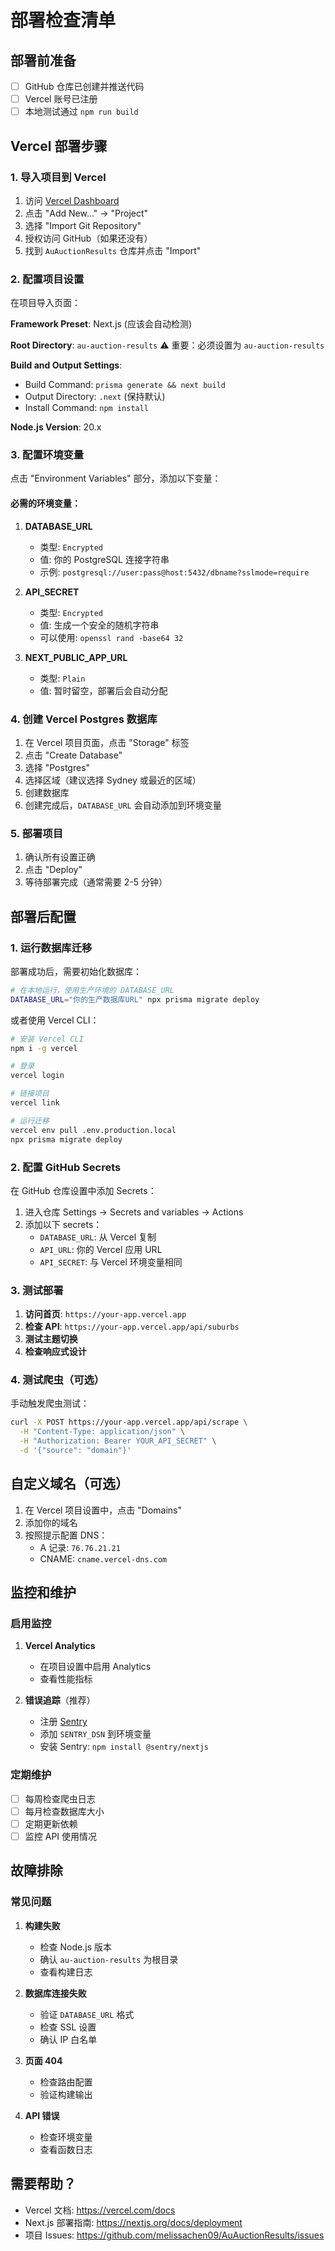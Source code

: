 # 部署检查清单

## 部署前准备

- [ ] GitHub 仓库已创建并推送代码
- [ ] Vercel 账号已注册
- [ ] 本地测试通过 `npm run build`

## Vercel 部署步骤

### 1. 导入项目到 Vercel

1. 访问 [Vercel Dashboard](https://vercel.com/dashboard)
2. 点击 "Add New..." → "Project"
3. 选择 "Import Git Repository"
4. 授权访问 GitHub（如果还没有）
5. 找到 `AuAuctionResults` 仓库并点击 "Import"

### 2. 配置项目设置

在项目导入页面：

**Framework Preset**: Next.js (应该会自动检测)

**Root Directory**: `au-auction-results` ⚠️ 重要：必须设置为 `au-auction-results`

**Build and Output Settings**:
- Build Command: `prisma generate && next build`
- Output Directory: `.next` (保持默认)
- Install Command: `npm install`

**Node.js Version**: 20.x

### 3. 配置环境变量

点击 "Environment Variables" 部分，添加以下变量：

#### 必需的环境变量：

1. **DATABASE_URL**
   - 类型: `Encrypted`
   - 值: 你的 PostgreSQL 连接字符串
   - 示例: `postgresql://user:pass@host:5432/dbname?sslmode=require`

2. **API_SECRET**
   - 类型: `Encrypted`
   - 值: 生成一个安全的随机字符串
   - 可以使用: `openssl rand -base64 32`

3. **NEXT_PUBLIC_APP_URL**
   - 类型: `Plain`
   - 值: 暂时留空，部署后会自动分配

### 4. 创建 Vercel Postgres 数据库

1. 在 Vercel 项目页面，点击 "Storage" 标签
2. 点击 "Create Database"
3. 选择 "Postgres"
4. 选择区域（建议选择 Sydney 或最近的区域）
5. 创建数据库
6. 创建完成后，`DATABASE_URL` 会自动添加到环境变量

### 5. 部署项目

1. 确认所有设置正确
2. 点击 "Deploy"
3. 等待部署完成（通常需要 2-5 分钟）

## 部署后配置

### 1. 运行数据库迁移

部署成功后，需要初始化数据库：

```bash
# 在本地运行，使用生产环境的 DATABASE_URL
DATABASE_URL="你的生产数据库URL" npx prisma migrate deploy
```

或者使用 Vercel CLI：

```bash
# 安装 Vercel CLI
npm i -g vercel

# 登录
vercel login

# 链接项目
vercel link

# 运行迁移
vercel env pull .env.production.local
npx prisma migrate deploy
```

### 2. 配置 GitHub Secrets

在 GitHub 仓库设置中添加 Secrets：

1. 进入仓库 Settings → Secrets and variables → Actions
2. 添加以下 secrets：
   - `DATABASE_URL`: 从 Vercel 复制
   - `API_URL`: 你的 Vercel 应用 URL
   - `API_SECRET`: 与 Vercel 环境变量相同

### 3. 测试部署

1. **访问首页**: `https://your-app.vercel.app`
2. **检查 API**: `https://your-app.vercel.app/api/suburbs`
3. **测试主题切换**
4. **检查响应式设计**

### 4. 测试爬虫（可选）

手动触发爬虫测试：

```bash
curl -X POST https://your-app.vercel.app/api/scrape \
  -H "Content-Type: application/json" \
  -H "Authorization: Bearer YOUR_API_SECRET" \
  -d '{"source": "domain"}'
```

## 自定义域名（可选）

1. 在 Vercel 项目设置中，点击 "Domains"
2. 添加你的域名
3. 按照提示配置 DNS：
   - A 记录: `76.76.21.21`
   - CNAME: `cname.vercel-dns.com`

## 监控和维护

### 启用监控

1. **Vercel Analytics**
   - 在项目设置中启用 Analytics
   - 查看性能指标

2. **错误追踪**（推荐）
   - 注册 [Sentry](https://sentry.io)
   - 添加 `SENTRY_DSN` 到环境变量
   - 安装 Sentry: `npm install @sentry/nextjs`

### 定期维护

- [ ] 每周检查爬虫日志
- [ ] 每月检查数据库大小
- [ ] 定期更新依赖
- [ ] 监控 API 使用情况

## 故障排除

### 常见问题

1. **构建失败**
   - 检查 Node.js 版本
   - 确认 `au-auction-results` 为根目录
   - 查看构建日志

2. **数据库连接失败**
   - 验证 `DATABASE_URL` 格式
   - 检查 SSL 设置
   - 确认 IP 白名单

3. **页面 404**
   - 检查路由配置
   - 验证构建输出

4. **API 错误**
   - 检查环境变量
   - 查看函数日志

## 需要帮助？

- Vercel 文档: https://vercel.com/docs
- Next.js 部署指南: https://nextjs.org/docs/deployment
- 项目 Issues: https://github.com/melissachen09/AuAuctionResults/issues